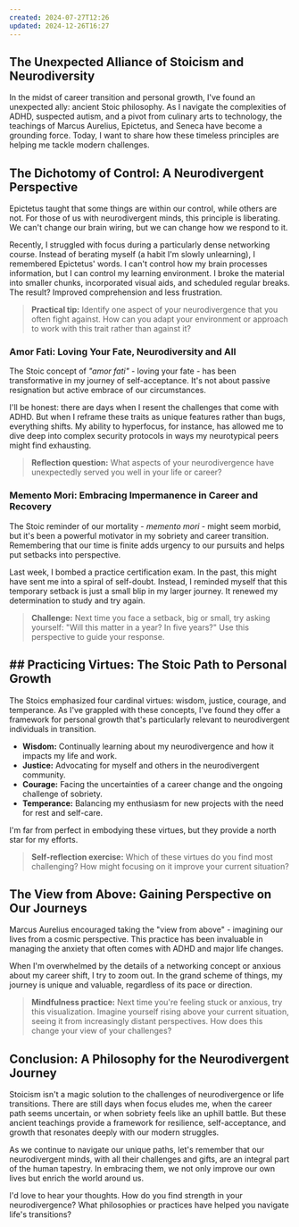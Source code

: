 ```yaml
---
created: 2024-07-27T12:26
updated: 2024-12-26T16:27
---
```


## The Unexpected Alliance of Stoicism and Neurodiversity

In the midst of career transition and personal growth, I've found an unexpected ally: ancient Stoic philosophy. As I navigate the complexities of ADHD, suspected autism, and a pivot from culinary arts to technology, the teachings of Marcus Aurelius, Epictetus, and Seneca have become a grounding force. Today, I want to share how these timeless principles are helping me tackle modern challenges.

## The Dichotomy of Control: A Neurodivergent Perspective

Epictetus taught that some things are within our control, while others are not. For those of us with neurodivergent minds, this principle is liberating. We can't change our brain wiring, but we can change how we respond to it.

Recently, I struggled with focus during a particularly dense networking course. Instead of berating myself (a habit I'm slowly unlearning), I remembered Epictetus' words. I can't control how my brain processes information, but I can control my learning environment. I broke the material into smaller chunks, incorporated visual aids, and scheduled regular breaks. The result? Improved comprehension and less frustration.

> **Practical tip:** Identify one aspect of your neurodivergence that you often fight against. How can you adapt your environment or approach to work with this trait rather than against it?

### Amor Fati: Loving Your Fate, Neurodiversity and All

The Stoic concept of *"amor fati"* - loving your fate - has been transformative in my journey of self-acceptance. It's not about passive resignation but active embrace of our circumstances.

I'll be honest: there are days when I resent the challenges that come with ADHD. But when I reframe these traits as unique features rather than bugs, everything shifts. My ability to hyperfocus, for instance, has allowed me to dive deep into complex security protocols in ways my neurotypical peers might find exhausting.

> **Reflection question:** What aspects of your neurodivergence have unexpectedly served you well in your life or career?

### Memento Mori: Embracing Impermanence in Career and Recovery

The Stoic reminder of our mortality - *memento mori* - might seem morbid, but it's been a powerful motivator in my sobriety and career transition. Remembering that our time is finite adds urgency to our pursuits and helps put setbacks into perspective.

Last week, I bombed a practice certification exam. In the past, this might have sent me into a spiral of self-doubt. Instead, I reminded myself that this temporary setback is just a small blip in my larger journey. It renewed my determination to study and try again.

> **Challenge:** Next time you face a setback, big or small, try asking yourself: "Will this matter in a year? In five years?" Use this perspective to guide your response.

## ## Practicing Virtues: The Stoic Path to Personal Growth

The Stoics emphasized four cardinal virtues: wisdom, justice, courage, and temperance. As I've grappled with these concepts, I've found they offer a framework for personal growth that's particularly relevant to neurodivergent individuals in transition.

- **Wisdom:** Continually learning about my neurodivergence and how it impacts my life and work.
- **Justice:** Advocating for myself and others in the neurodivergent community.
- **Courage:** Facing the uncertainties of a career change and the ongoing challenge of sobriety.
- **Temperance:** Balancing my enthusiasm for new projects with the need for rest and self-care.

I'm far from perfect in embodying these virtues, but they provide a north star for my efforts.

> **Self-reflection exercise:** Which of these virtues do you find most challenging? How might focusing on it improve your current situation?


## The View from Above: Gaining Perspective on Our Journeys

Marcus Aurelius encouraged taking the "view from above" - imagining our lives from a cosmic perspective. This practice has been invaluable in managing the anxiety that often comes with ADHD and major life changes.

When I'm overwhelmed by the details of a networking concept or anxious about my career shift, I try to zoom out. In the grand scheme of things, my journey is unique and valuable, regardless of its pace or direction.

> **Mindfulness practice:** Next time you're feeling stuck or anxious, try this visualization. Imagine yourself rising above your current situation, seeing it from increasingly distant perspectives. How does this change your view of your challenges?

## Conclusion: A Philosophy for the Neurodivergent Journey

Stoicism isn't a magic solution to the challenges of neurodivergence or life transitions. There are still days when focus eludes me, when the career path seems uncertain, or when sobriety feels like an uphill battle. But these ancient teachings provide a framework for resilience, self-acceptance, and growth that resonates deeply with our modern struggles.

As we continue to navigate our unique paths, let's remember that our neurodivergent minds, with all their challenges and gifts, are an integral part of the human tapestry. In embracing them, we not only improve our own lives but enrich the world around us.

I'd love to hear your thoughts. How do you find strength in your neurodivergence? What philosophies or practices have helped you navigate life's transitions?